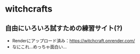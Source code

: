 # witchcrafts

## 自由にいろいろ試すための練習サイト(?)
* Renderにアップロード済み：https://witchcraft.onrender.com/
* なにこれ...めっちゃ面白い...
